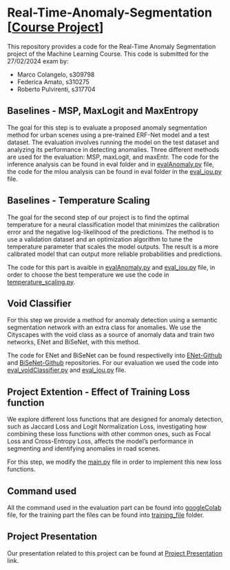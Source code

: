 # Real-Time-Anomaly-Segmentation [[Course Project](https://docs.google.com/document/d/1ElljsAprT2qX8RpePSQ3E00y_3oXrtN_CKYC6wqxyFQ/edit?usp=sharing)]
This repository provides a code for the Real-Time Anomaly Segmentation project of the Machine Learning Course. This code is submitted for the 27/02/2024 exam by:
* Marco Colangelo, s309798
* Federica Amato, s310275
* Roberto Pulvirenti, s317704

## Baselines - MSP, MaxLogit and MaxEntropy

The goal for this step is to evaluate a proposed anomaly segmentation method for urban scenes using a pre-trained ERF-Net model and a test dataset. The evaluation involves running the model on the test dataset and analyzing its performance in detecting anomalies.
Three different methods are used for the evaluation: MSP, maxLogit, and maxEntr.
The code for the inference analysis can be found in eval folder and in [evalAnomaly.py](eval/evalAnomaly.py) file, the code for the mIou analysis can be found in eval folder in the [eval_iou.py](eval/eval_iou.py) file.

## Baselines - Temperature Scaling

The goal for the second step of our project is to find the optimal temperature for a neural classification model that minimizes the calibration error and the negative log-likelihood of the predictions.
The method is to use a validation dataset and an optimization algorithm to tune the temperature parameter that scales the model outputs.
The result is a more calibrated model that can output more reliable probabilities and predictions.

The code for this part is avaible in [evalAnomaly.py](eval/evalAnomaly.py) and [eval_iou.py](eval/eval_iou.py) file, in order to choose the best temperature we use the code in [temperature_scaling.py](eval/temperature_scaling.py).


## Void Classifier

For this step we provide a method for anomaly detection using a semantic segmentation network with an extra class for anomalies.
We use the Cityscapes with the void class as a source of anomaly data and train two networks, ENet and BiSeNet, with this method.

The code for ENet and BiSeNet can be found respectivelly into [ENet-Github](https://github.com/federicamato00/PyTorch-ENet-Training.git) and [BiSeNet-Github](https://github.com/federicamato00/BiSeNet-Training.git) repositories.
For our evaluation we used the code into [eval_voidClassifier.py](eval/eval_voidClassifier.py) and [eval_iou.py](eval/eval_iou.py) file.


## Project Extention - Effect of Training Loss function

We explore different loss functions that are designed for anomaly detection, such as Jaccard Loss and Logit Normalization Loss, investigating how combining these loss functions with other common ones, such as Focal Loss and Cross-Entropy Loss, affects the model’s performance in segmenting and identifying anomalies in road scenes.

For this step, we modify the [main.py](train/main.py) file in order to implement this new loss functions.

## Command used

All the command used in the evaluation part can be found into [googleColab](Project_Evaluation.ipynb) file, for the training part the files can be found into [training_file](training_file) folder.

## Project Presentation

Our presentation related to this project can be found at [Project Presentation]() link.



